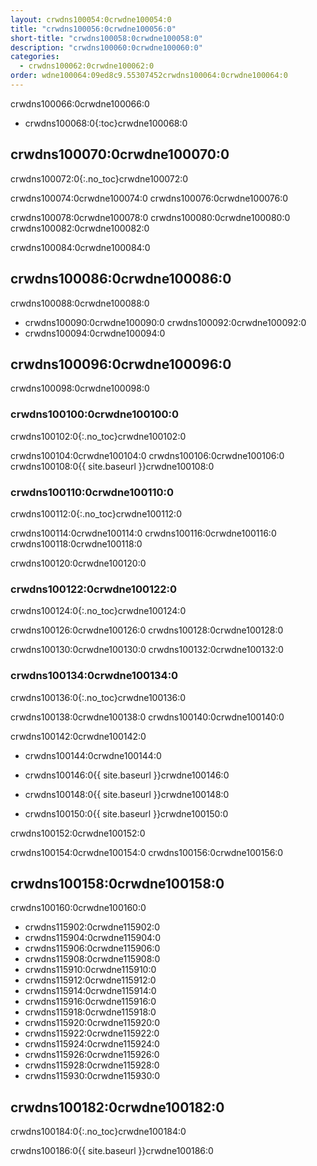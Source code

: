 ```yaml
---
layout: crwdns100054:0crwdne100054:0
title: "crwdns100056:0crwdne100056:0"
short-title: "crwdns100058:0crwdne100058:0"
description: "crwdns100060:0crwdne100060:0"
categories:
  - crwdns100062:0crwdne100062:0
order: wdne100064:09ed8c9.55307452crwdns100064:0crwdne100064:0
---
```

crwdns100066:0crwdne100066:0

- crwdns100068:0{:toc}crwdne100068:0

## crwdns100070:0crwdne100070:0

crwdns100072:0{:.no_toc}crwdne100072:0

crwdns100074:0crwdne100074:0 crwdns100076:0crwdne100076:0

crwdns100078:0crwdne100078:0 crwdns100080:0crwdne100080:0 crwdns100082:0crwdne100082:0

crwdns100084:0crwdne100084:0

## crwdns100086:0crwdne100086:0

crwdns100088:0crwdne100088:0

- crwdns100090:0crwdne100090:0 crwdns100092:0crwdne100092:0
- crwdns100094:0crwdne100094:0

## crwdns100096:0crwdne100096:0

crwdns100098:0crwdne100098:0

### crwdns100100:0crwdne100100:0

crwdns100102:0{:.no_toc}crwdne100102:0

crwdns100104:0crwdne100104:0 crwdns100106:0crwdne100106:0 crwdns100108:0{{ site.baseurl }}crwdne100108:0

### crwdns100110:0crwdne100110:0

crwdns100112:0{:.no_toc}crwdne100112:0

crwdns100114:0crwdne100114:0 crwdns100116:0crwdne100116:0 crwdns100118:0crwdne100118:0

crwdns100120:0crwdne100120:0

### crwdns100122:0crwdne100122:0

crwdns100124:0{:.no_toc}crwdne100124:0

crwdns100126:0crwdne100126:0 crwdns100128:0crwdne100128:0

crwdns100130:0crwdne100130:0 crwdns100132:0crwdne100132:0

### crwdns100134:0crwdne100134:0

crwdns100136:0{:.no_toc}crwdne100136:0

crwdns100138:0crwdne100138:0 crwdns100140:0crwdne100140:0

crwdns100142:0crwdne100142:0

- crwdns100144:0crwdne100144:0

- crwdns100146:0{{ site.baseurl }}crwdne100146:0

- crwdns100148:0{{ site.baseurl }}crwdne100148:0

- crwdns100150:0{{ site.baseurl }}crwdne100150:0

crwdns100152:0crwdne100152:0

crwdns100154:0crwdne100154:0 crwdns100156:0crwdne100156:0

## crwdns100158:0crwdne100158:0

crwdns100160:0crwdne100160:0

- crwdns115902:0crwdne115902:0 
- crwdns115904:0crwdne115904:0
- crwdns115906:0crwdne115906:0
- crwdns115908:0crwdne115908:0 
- crwdns115910:0crwdne115910:0
- crwdns115912:0crwdne115912:0
- crwdns115914:0crwdne115914:0
- crwdns115916:0crwdne115916:0
- crwdns115918:0crwdne115918:0
- crwdns115920:0crwdne115920:0
- crwdns115922:0crwdne115922:0
- crwdns115924:0crwdne115924:0
- crwdns115926:0crwdne115926:0
- crwdns115928:0crwdne115928:0
- crwdns115930:0crwdne115930:0

## crwdns100182:0crwdne100182:0

crwdns100184:0{:.no_toc}crwdne100184:0

crwdns100186:0{{ site.baseurl }}crwdne100186:0